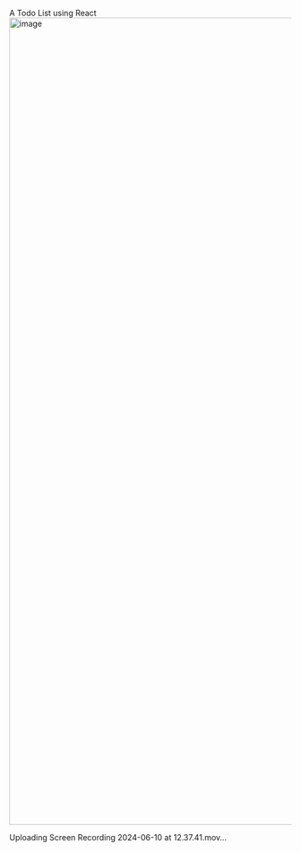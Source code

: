 A Todo List using React
<img width="1440" alt="image" src="https://github.com/nyt23/Todo-App/assets/153197020/db2ccab0-19e7-460c-a55a-36a64a4d8181">



Uploading Screen Recording 2024-06-10 at 12.37.41.mov…

